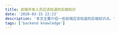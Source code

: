 ```yaml
---
title: 前端开发人员应该知道的后端知识
date: '2020-03-15 22:23'
description: '本文主要介绍一些前端应该知道的后端知识点。'
tags: ['backend knowledge']
---
```

